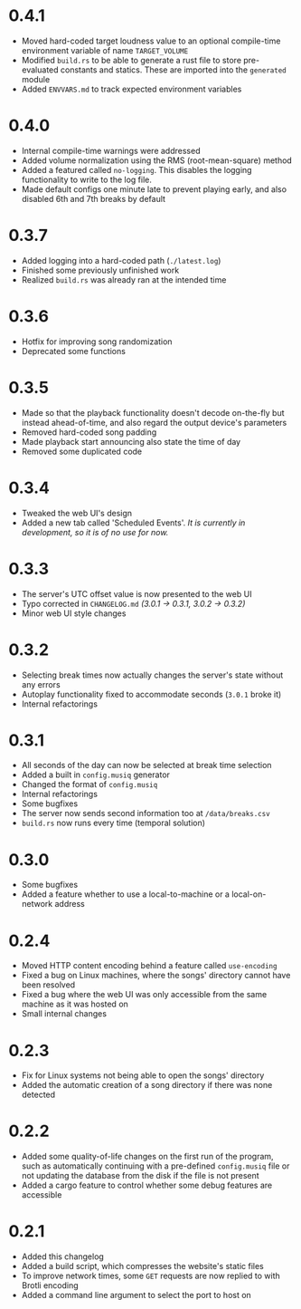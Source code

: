 # 0.4.1
- Moved hard-coded target loudness value to an optional
compile-time environment variable of name `TARGET_VOLUME`
- Modified `build.rs` to be able to generate a rust file to 
store pre-evaluated constants and statics. These are imported into the `generated` module
- Added `ENVVARS.md` to track expected environment variables
# 0.4.0
- Internal compile-time warnings were addressed
- Added volume normalization using the RMS (root-mean-square) method
- Added a featured called `no-logging`. This disables the logging functionality
to write to the log file.
- Made default configs one minute late to prevent playing early, and
also disabled 6th and 7th breaks by default
# 0.3.7
- Added logging into a hard-coded path (`./latest.log`)
- Finished some previously unfinished work
- Realized `build.rs` was already ran at the intended time
# 0.3.6
- Hotfix for improving song randomization
- Deprecated some functions
# 0.3.5
- Made so that the playback functionality doesn't decode on-the-fly but instead
ahead-of-time, and also regard the output device's parameters
- Removed hard-coded song padding
- Made playback start announcing also state the time of day
- Removed some duplicated code
# 0.3.4
- Tweaked the web UI's design
- Added a new tab called 'Scheduled Events'. _It is currently in development,
so it is of no use for now._
# 0.3.3
- The server's UTC offset value is now presented to the web UI
- Typo corrected in `CHANGELOG.md` _(3.0.1 -> 0.3.1, 3.0.2 -> 0.3.2)_
- Minor web UI style changes
# 0.3.2
- Selecting break times now actually changes the server's state without any errors
- Autoplay functionality fixed to accommodate seconds (`3.0.1` broke it)
- Internal refactorings
# 0.3.1
- All seconds of the day can now be selected at break time selection
- Added a built in `config.musiq` generator
- Changed the format of `config.musiq`
- Internal refactorings
- Some bugfixes
- The server now sends second information too at `/data/breaks.csv`
- `build.rs` now runs every time (temporal solution)
# 0.3.0
- Some bugfixes
- Added a feature whether to use a local-to-machine or a local-on-network address
# 0.2.4
- Moved HTTP content encoding behind a feature called `use-encoding`
- Fixed a bug on Linux machines, where the songs' directory cannot have been resolved
- Fixed a bug where the web UI was only accessible from the same machine
as it was hosted on
- Small internal changes
# 0.2.3
- Fix for Linux systems not being able to open the songs' directory
- Added the automatic creation of a song directory if there was none detected
# 0.2.2
- Added some quality-of-life changes on the first run of the program,
such as automatically continuing with a pre-defined `config.musiq` file
or not updating the database from the disk if the file is not present
- Added a cargo feature to control whether some debug features are accessible
# 0.2.1
- Added this changelog
- Added a build script, which compresses the website's static files
- To improve network times, some `GET` requests are now replied to with Brotli encoding
- Added a command line argument to select the port to host on
